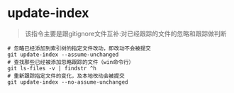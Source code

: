 # update-index

> 该指令主要是跟gitignore文件互补:对已经跟踪的文件的忽略和跟踪做判断

```shell
# 忽略已经添加到索引树的指定文件改动，即改动不会被提交
git update-index --assume-unchanged
# 查找那些已经被添加忽略跟踪的文件（win命令行）
git ls-files -v | findstr ^h
# 重新跟踪指定文件的变化，及本地改动会被提交
git update-index --no-assume-unchanged
```
